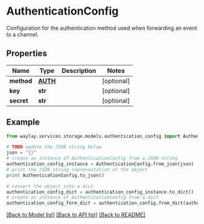 # AuthenticationConfig

Configuration for the authentication method used when forwarding an event to a channel.

## Properties

Name | Type | Description | Notes
------------ | ------------- | ------------- | -------------
**method** | [**AUTH**](AUTH.md) |  | [optional] 
**key** | **str** |  | [optional] 
**secret** | **str** |  | [optional] 

## Example

```python
from waylay.services.storage.models.authentication_config import AuthenticationConfig

# TODO update the JSON string below
json = "{}"
# create an instance of AuthenticationConfig from a JSON string
authentication_config_instance = AuthenticationConfig.from_json(json)
# print the JSON string representation of the object
print AuthenticationConfig.to_json()

# convert the object into a dict
authentication_config_dict = authentication_config_instance.to_dict()
# create an instance of AuthenticationConfig from a dict
authentication_config_form_dict = authentication_config.from_dict(authentication_config_dict)
```
[[Back to Model list]](../README.md#documentation-for-models) [[Back to API list]](../README.md#documentation-for-api-endpoints) [[Back to README]](../README.md)


